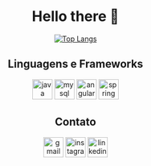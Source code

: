 <h1 align=center>Hello there 👋</h1>

<p align="center">
  <a href="https://github.com/vemattos">
    <img src="https://github-readme-stats.vercel.app/api/top-langs/?username=vemattos&layout=compact&theme=radical&langs_count=10&hide=html,css&cache_seconds=1800" alt="Top Langs">
  </a>
</p>

<h2 align=center>Linguagens e Frameworks</h2>
  <div align=center>
    <img src="https://cdn.jsdelivr.net/gh/devicons/devicon/icons/java/java-original.svg" alt="java" width="40" height="40"/>
    <img src="https://cdn.jsdelivr.net/gh/devicons/devicon/icons/mysql/mysql-original.svg" alt="mysql" width="40" height="40"/>
    <img src="https://cdn.jsdelivr.net/gh/devicons/devicon/icons/angularjs/angularjs-original.svg" alt="angular" width="40" height="40"/>
    <img src="https://cdn.jsdelivr.net/gh/devicons/devicon/icons/spring/spring-original.svg" alt="spring" width="40" height="40"/>
  </div>

<h2 align=center>Contato</h2>
  <div align=center>
    <a href="mailto:vinicius.emattos@gmail.com"><img src="https://cdn.jsdelivr.net/gh/devicons/devicon/icons/google/google-original.svg" alt="gmail" width="40" height="40"/></a>
    <a href="https://www.instagram.com/vinimattoss_"><img src="https://raw.githubusercontent.com/rahuldkjain/github-profile-readme-generator/master/src/images/icons/Social/instagram.svg" alt="instagram" width="40" height="40"/></a>
    <a href="https://www.linkedin.com/in/vin%C3%ADcius-mattos-919094305/"><img src="https://cdn.jsdelivr.net/gh/devicons/devicon/icons/linkedin/linkedin-original.svg" alt="linkedin" width="40" height="40"/></a>
  </div>

          
